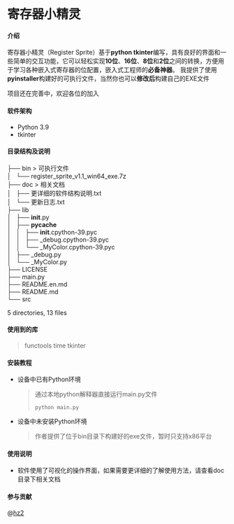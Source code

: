 # **寄存器小精灵**

#### 介绍
寄存器小精灵（Register Sprite）基于**python tkinter**编写，具有良好的界面和一些简单的交互功能，它可以轻松实现**10位**、**16位**、**8位**和**2位**之间的转换，方便用于学习各种嵌入式寄存器的位配置，嵌入式工程师的**必备神器**。
我提供了使用**pyinstaller**构建好的可执行文件，当然你也可以**修改后**构建自己的EXE文件

项目还在完善中，欢迎各位的加入

#### 软件架构
* Python 3.9
* tkinter

#### 目录结构及说明
├── bin		> 可执行文件 <br>
│   └── register_sprite_v1.1_win64_exe.7z		<br>
├── doc		> 相关文档 <br>
│   ├── 更详细的软件结构说明.txt		<br>
│   └── 更新日志.txt		<br>
├── lib		<br>
│   ├── __init__.py		<br>
│   ├── __pycache__		<br>
│   │   ├── __init__.cpython-39.pyc		<br>
│   │   ├── _debug.cpython-39.pyc		<br>
│   │   └── _MyColor.cpython-39.pyc		<br>
│   ├── _debug.py		<br>
│   └── _MyColor.py		<br>
├── LICENSE		<br>
├── main.py		<br>
├── README.en.md		<br>
├── README.md		<br>
└── src		<br>

5 directories, 13 files
#### 使用到的库
> functools
> time
> tkinter

#### 安装教程

* 设备中已有Python环境
    
    > 通过本地python解释器直接运行main.py文件
    >
    > `python main.py `
    
* 设备中未安装Python环境
    
    > 作者提供了位于bin目录下构建好的exe文件，暂时只支持x86平台
#### 使用说明
* 软件使用了可视化的操作界面，如果需要更详细的了解使用方法，请查看doc目录下相关文档
#### 参与贡献
@[hz2](https://gitee.com/JensenHua/)
